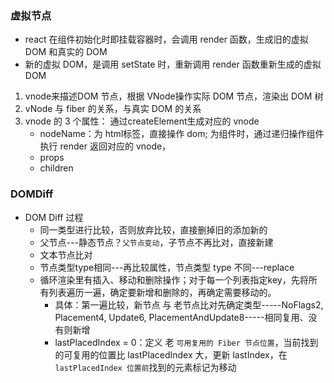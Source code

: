 ### 虚拟节点

+ react 在组件初始化时即挂载容器时，会调用 render 函数，生成旧的虚拟 DOM 和真实的 DOM
+ 新的虚拟 DOM，是调用 setState 时，重新调用 render 函数重新生成的虚拟 DOM

1. vnode来描述DOM 节点，根据 VNode操作实际 DOM 节点，渲染出 DOM 树
2. vNode 与 fiber 的关系，与真实 DOM 的关系
3. vnode 的 3 个属性： 通过createElement生成对应的 vnode
   + nodeName：为 html标签，直接操作 dom; 为组件时，通过递归操作组件执行 render 返回对应的 vnode，
   + props
   + children


### DOMDiff

+ DOM Diff 过程
  + 同一类型进行比较，否则放弃比较，直接删掉旧的添加新的
  + 父节点---静态节点？`父节点变动`，子节点不再比对，直接新建
  + 文本节点比对
  + 节点类型type相同---再比较属性，节点类型 type 不同---replace
  + 循环渲染里有插入、移动和删除操作；对于每一个列表指定key，先将所有列表遍历一遍，确定要新增和删除的，再确定需要移动的。
    + 具体：第一遍比较，新节点 与 老节点比对先确定类型-----NoFlags2, Placement4, Update6, PlacementAndUpdate8-----相同复用、没有则新增
    + lastPlacedIndex = 0：定义 老 `可用复用的 Fiber 节点位置`，当前找到的可复用的位置比 lastPlacedIndex 大，更新 lastIndex，在 `lastPlacedIndex 位置前`找到的元素标记为移动

